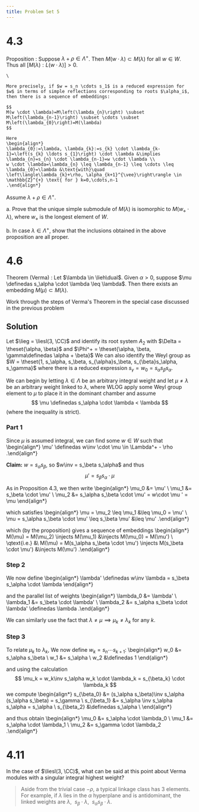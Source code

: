 ```yaml
---
title: Problem Set 5
---
```


# 4.3

Proposition
:   Suppose $\lambda + \rho \in \Lambda^+$.
    Then $M(w\cdot \lambda) \subset M(\lambda)$ for all $w\in W$.
    Thus all $[M(\lambda): L(w\cdot \lambda)] > 0$.

    \

    More precisely, if $w = s_n \cdots s_1$ is a reduced expression for $w$ in terms of simple reflections corresponding to roots $\alpha_i$, then there is a sequence of embeddings:

    $$
    M(w \cdot \lambda)=M\left(\lambda_{n}\right) \subset M\left(\lambda_{n-1}\right) \subset \cdots \subset M\left(\lambda_{0}\right)=M(\lambda)
    $$

    Here
    \begin{align*}
    \lambda_{0}:=\lambda, \lambda_{k}:=s_{k} \cdot \lambda_{k-1}=\left(s_{k} \ldots s_{1}\right) \cdot \lambda &\implies \lambda_{n}=s_{n} \cdot \lambda_{n-1}=w \cdot \lambda \\
    w \cdot \lambda=\lambda_{n} \leq \lambda_{n-1} \leq \cdots \leq \lambda_{0}=\lambda &\text{with}\quad
    \left\langle\lambda_{k}+\rho, \alpha_{k+1}^{\vee}\right\rangle \in \mathbb{Z}^{+} \text{ for } k=0,\cdots,n-1
    .\end{align*}

Assume $\lambda + \rho \in \Lambda^+$.

a. Prove that the unique simple submodule of $M(\lambda)$ is isomorphic to $M(w_\diamond \cdot \lambda)$, where $w_\diamond$ is the longest element of $W$.

b. In case $\lambda \in \Lambda^+$, show that the inclusions obtained in the above proposition are all proper.

# 4.6

Theorem (Verma)
:   Let $\lambda \in \lieh\dual$.
    Given $\alpha > 0$, suppose $\mu \definedas s_\alpha \cdot \lambda \leq \lambda$.
    Then there exists an embedding $M(\mu) \subset M(\lambda)$.

Work through the steps of Verma's Theorem in the special case discussed in the previous problem

## Solution

Let $\lieg = \liesl(3, \CC)$ and identify its root system $A_2$ with $\Delta = \theset{\alpha, \beta}$ and $\Phi^+ = \theset{\alpha, \beta, \gamma\definedas \alpha + \beta}$
We can also identify the Weyl group as $W = \theset{1, s_\alpha, s_\beta, s_{\alpha}s_\beta, s_{\beta}s_\alpha, s_\gamma}$ where there is a reduced expression $s_\gamma = w_0 = s_\alpha s_\beta s_\alpha$.

We can begin by letting $\lambda \in \Lambda$ be an arbitrary integral weight and let $\mu\neq \lambda$ be an arbitrary weight linked to $\lambda$, where WLOG apply some Weyl group element to $\mu$ to place it in the dominant chamber and assume 
$$
\mu \definedas s_\alpha \cdot \lambda < \lambda
$$
(where the inequality is strict).

### Part 1

Since $\mu$ is assumed integral, we can find some $w\in W$ such that
\begin{align*}
\mu' \definedas w\inv \cdot \mu \in \Lambda^+ - \rho
.\end{align*}

**Claim:** 
$w = s_\alpha s_\beta$, so $w\inv = s_\beta s_\alpha$ and thus
$$
\mu' = s_\beta s_\alpha \cdot \mu
$$

As in Proposition 4.3, we then write
\begin{align*}
\mu_0 &= \mu' \\
\mu_1 &= s_\beta \cdot \mu' \\
\mu_2 &= s_\alpha s_\beta \cdot \mu' = w\cdot \mu ' = \mu
\end{align*}

which satisfies
\begin{align*}
\mu = \mu_2 \leq \mu_1 &\leq \mu_0 = \mu' \\
\mu = s_\alpha s_\beta \cdot \mu' \leq s_\beta \mu' &\leq \mu'
.\end{align*}

which (by the proposition) gives a sequence of embeddings
\begin{align*}
M(\mu) = M(\mu_2) \injects M(\mu_1) &\injects M(\mu_0) = M(\mu') \\
\qtext{i.e.} &\\
M(\mu)  = M(s_\alpha s_\beta \cdot \mu') \injects M(s_\beta \cdot \mu') &\injects M(\mu')
.\end{align*}

### Step 2
We now define
\begin{align*}
\lambda' \definedas w\inv \lambda = s_\beta s_\alpha \cdot \lambda
\end{align*}

and the parallel list of weights
\begin{align*}
\lambda_0 &= \lambda' \\
\lambda_1 &= s_\beta \cdot \lambda' \\
\lambda_2 &= s_\alpha s_\beta \cdot \lambda' \definedas \lambda
.\end{align*}

We can similarly use the fact that $\lambda \neq \mu \implies \mu_k \neq \lambda_k$ for any $k$.

### Step 3

To relate $\mu_k$ to $\lambda_k$, We now define $w_k = s_n \cdots s_{k+1}$:
\begin{align*}
w_0 &= s_\alpha s_\beta \\
w_1 &= s_\alpha \\
w_2 &\definedas 1
\end{align*}

and using the calculation 
$$
\mu_k = w_k\inv s_\alpha w_k \cdot \lambda_k = s_{\beta_k} \cdot \lambda_k
$$
we compute 
\begin{align*}
s_{\beta_0} &= (s_\alpha s_\beta)\inv s_\alpha (s_\alpha s_\beta) = s_\gamma  \\
s_{\beta_1} &= s_\alpha \inv s_\alpha s_\alpha = s_\alpha \\
s_{\beta_2} &\definedas s_\alpha \\
\end{align*}

and thus obtain
\begin{align*}
\mu_0 &= s_\alpha \cdot \lambda_0 \\
\mu_1 &= s_\alpha \cdot \lambda_1 \\
\mu_2 &= s_\gamma \cdot \lambda_2
.\end{align*}


# 4.11

In the case of $\liesl(3, \CC)$, what can be said at this point about Verma modules with a singular integral highest weight?

> Aside from the trivial case $-\rho$, a typical linkage class has 3 elements.
> For example, if $\lambda$ lies in the $\alpha$ hyperplane and is antidominant, the linked weights are
> $\lambda,~~ s_\beta \cdot \lambda, ~~ s_\alpha s_\beta \cdot \lambda$.
